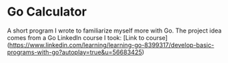 # Go Calculator

A short program I wrote to familiarize myself more with Go. The project idea comes from a Go LinkedIn course I took: [Link to course] (https://www.linkedin.com/learning/learning-go-8399317/develop-basic-programs-with-go?autoplay=true&u=56683425)
